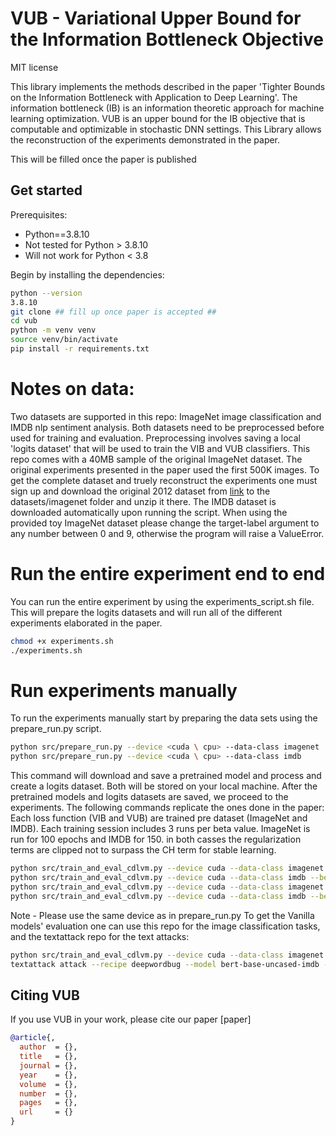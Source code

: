 # VUB - Variational Upper Bound for the Information Bottleneck Objective

MIT license

This library implements the methods described in the paper 'Tighter Bounds on the Information Bottleneck with Application to Deep Learning'.
The information bottleneck (IB) is an information theoretic approach for machine learning optimization. VUB is an upper bound for the IB objective that is computable and optimizable in stochastic DNN settings. This Library allows the reconstruction of the experiments demonstrated in the paper.

<!-- Link to the paper [ paper](https://add_link). -->  This will be filled once the paper is published


## Get started

Prerequisites:
* Python==3.8.10
* Not tested for Python > 3.8.10
* Will not work for Python < 3.8

Begin by installing the dependencies:

```bash
python --version
3.8.10
git clone ## fill up once paper is accepted ##
cd vub
python -m venv venv
source venv/bin/activate
pip install -r requirements.txt
```

# Notes on data:
Two datasets are supported in this repo: ImageNet image classification and IMDB nlp sentiment analysis.
Both datasets need to be preprocessed before used for training and evaluation.
Preprocessing involves saving a local 'logits dataset' that will be used to train the VIB and VUB classifiers.
This repo comes with a 40MB sample of the original ImageNet dataset. The original experiments presented in the paper used the first 500K images. To get the complete dataset and truely reconstruct the experiments one must sign up and download the original 2012 dataset from [link](https://www.image-net.org) to the datasets/imagenet folder and unzip it there.
The IMDB dataset is downloaded automatically upon running the script.
When using the provided toy ImageNet dataset please change the target-label argument to any number between 0 and 9, otherwise the program will raise a ValueError.

# Run the entire experiment end to end
You can run the entire experiment by using the experiments_script.sh file.
This will prepare the logits datasets and will run all of the different experiments elaborated in the paper.
```bash
chmod +x experiments.sh
./experiments.sh
```
# Run experiments manually
To run the experiments manually start by preparing the data sets using the prepare_run.py script.
```bash
python src/prepare_run.py --device <cuda \ cpu> --data-class imagenet
python src/prepare_run.py --device <cuda \ cpu> --data-class imdb
```

This command will download and save a pretrained model and process and create a logits dataset. Both will be stored on your local machine.
After the pretrained models and logits datasets are saved, we proceed to the experiments. The following commands replicate the ones done in the paper: Each loss function (VIB and VUB) are trained pre dataset (ImageNet and IMDB). Each training session includes 3 runs per beta value. ImageNet is run for 100 epochs and IMDB for 150. in both casses the regularization terms are clipped not to surpass the CH term for stable learning.

```bash
python src/train_and_eval_cdlvm.py --device cuda --data-class imagenet --betas 0.1 0.01 0.001 --num-runs 5 --loss-type vib --num-epochs 100 --target-label 805
python src/train_and_eval_cdlvm.py --device cuda --data-class imdb --betas 0.1 0.01 0.001 --num-runs 5 --loss-type vib --num-epochs 150
python src/train_and_eval_cdlvm.py --device cuda --data-class imagenet --betas 0.1 0.01 0.001 --num-runs 5 --loss-type vub --num-epochs 100 --target-label 805
python src/train_and_eval_cdlvm.py --device cuda --data-class imdb --betas 0.1 0.01 0.001 --num-runs 5 --loss-type vub --num-epochs 150
```

Note - Please use the same device as in prepare_run.py
To get the Vanilla models' evaluation one can use this repo for the image classification tasks, and the textattack repo for the text attacks:

```bash
python src/train_and_eval_cdlvm.py --device cuda --data-class imagenet --loss-type vanilla
textattack attack --recipe deepwordbug --model bert-base-uncased-imdb --dataset-from-huggingface imdb --num-examples 200
```

## Citing VUB

If you use VUB in your work, please cite our paper [paper] <Add link once published>

```bibtex
@article{,
  author  = {},
  title   = {},
  journal = {},
  year    = {},
  volume  = {},
  number  = {},
  pages   = {},
  url     = {}
}
```